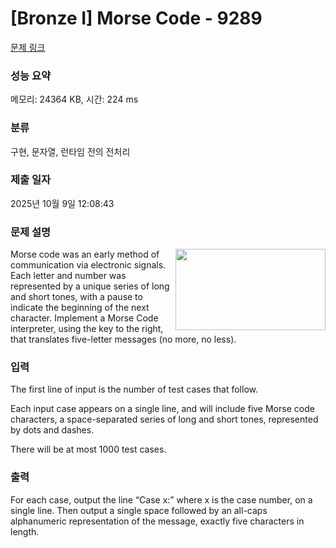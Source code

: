 # [Bronze I] Morse Code - 9289 

[문제 링크](https://www.acmicpc.net/problem/9289) 

### 성능 요약

메모리: 24364 KB, 시간: 224 ms

### 분류

구현, 문자열, 런타임 전의 전처리

### 제출 일자

2025년 10월 9일 12:08:43

### 문제 설명

<p><img alt="" src="https://onlinejudgeimages.s3-ap-northeast-1.amazonaws.com/problem/9289/1.png" style="float:right; height:130px; width:240px">Morse code was an early method of communication via electronic signals. Each letter and number was represented by a unique series of long and short tones, with a pause to indicate the beginning of the next character. Implement a Morse Code interpreter, using the key to the right, that translates five-letter messages (no more, no less).</p>

### 입력 

 <p>The first line of input is the number of test cases that follow.</p>

<p>Each input case appears on a single line, and will include five Morse code characters, a space-separated series of long and short tones, represented by dots and dashes.</p>

<p>There will be at most 1000 test cases.</p>

### 출력 

 <p>For each case, output the line “Case x:” where x is the case number, on a single line. Then output a single space followed by an all-caps alphanumeric representation of the message, exactly five characters in length.</p>


